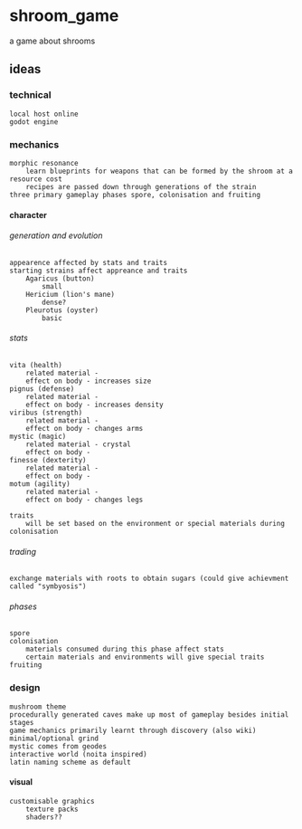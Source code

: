 # shroom_game
a game about shrooms

## ideas
### **technical**
	local host online
	godot engine
### **mechanics**
	morphic resonance
		learn blueprints for weapons that can be formed by the shroom at a resource cost
		recipes are passed down through generations of the strain
	three primary gameplay phases spore, colonisation and fruiting
#### character
###### generation and evolution
	appearence affected by stats and traits
	starting strains affect appreance and traits
		Agaricus (button)
			small
		Hericium (lion's mane)
			dense?
		Pleurotus (oyster)
			basic			
###### stats	
  	vita (health)
		related material - 
		effect on body - increases size
  	pignus (defense)
		related material - 
		effect on body - increases density
  	viribus (strength)
		related material - 
		effect on body - changes arms
  	mystic (magic)
		related material - crystal
		effect on body - 
  	finesse (dexterity)
		related material - 
		effect on body - 
  	motum (agility)
		related material - 
		effect on body - changes legs

	traits
		will be set based on the environment or special materials during colonisation
###### trading
	exchange materials with roots to obtain sugars (could give achievment called "symbyosis")
###### phases
	spore
	colonisation
		materials consumed during this phase affect stats
		certain materials and environments will give special traits
	fruiting

### **design**
	mushroom theme
	procedurally generated caves make up most of gameplay besides initial stages
	game mechanics primarily learnt through discovery (also wiki)
	minimal/optional grind
	mystic comes from geodes
	interactive world (noita inspired)
	latin naming scheme as default
#### visual	
	customisable graphics
		texture packs
		shaders??
